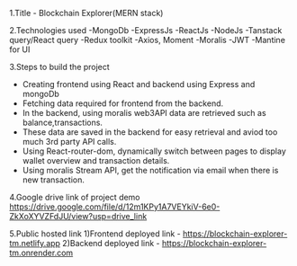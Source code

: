 1.Title - Blockchain Explorer(MERN stack)

2.Technologies used
  -MongoDb
  -ExpressJs 
  -ReactJs
  -NodeJs
  -Tanstack query/React query
  -Redux toolkit
  -Axios, Moment
  -Moralis
  -JWT
  -Mantine for UI

3.Steps to build the project
  - Creating frontend using React and backend using Express and mongoDb
  - Fetching data required for frontend from the backend.
  - In the backend, using moralis web3API data are retrieved such as balance,transactions.
  - These data are saved in the backend for easy retrieval and aviod too much 3rd party API calls.
  - Using React-router-dom, dynamically switch between pages to display wallet overview and transaction details.
  - Using moralis Stream API, get the notification via email when there is new transaction.

4.Google drive link of project demo
    https://drive.google.com/file/d/12m1KPy1A7VEYkiV-6e0-ZkXoXYVZFdJU/view?usp=drive_link

5.Public hosted link
    1)Frontend deployed link - https://blockchain-explorer-tm.netlify.app
    2)Backend deployed link - https://blockchain-explorer-tm.onrender.com
